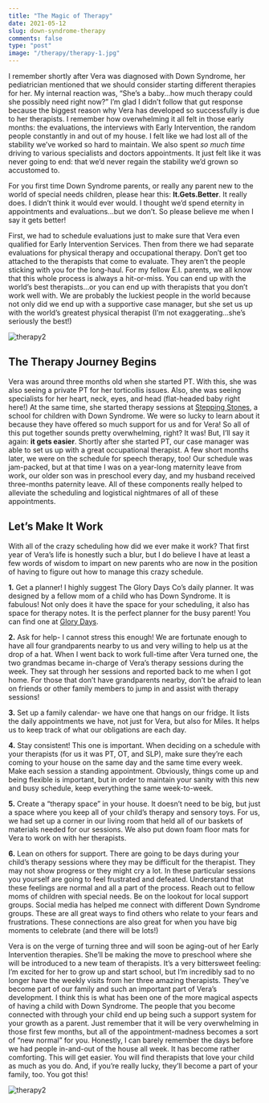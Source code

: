 ```yaml
---
title: "The Magic of Therapy"
date: 2021-05-12
slug: down-syndrome-therapy
comments: false
type: "post"
image: "/therapy/therapy-1.jpg"
---
```

I remember shortly after Vera was diagnosed with Down Syndrome, her pediatrician mentioned that we should consider starting different therapies for her.  My internal reaction was, “She’s a baby...how much therapy could she possibly need right now?”  I’m glad I didn’t follow that gut response because the biggest reason why Vera has developed so successfully is due to her therapists.  I remember how overwhelming it all felt in those early months: the evaluations, the interviews with Early Intervention, the random people constantly in and out of my house.  I felt like we had lost all of the stability we’ve worked so hard to maintain.  We also spent _so much time_ driving to various specialists and doctors appointments.  It just felt like it was never going to end: that we’d never regain the stability we’d grown so accustomed to.

For you first time Down Syndrome parents, or really any parent new to the world of special needs children, please hear this: **It.Gets.Better**.  It really does.  I didn’t think it would ever would.  I thought we’d spend eternity in appointments and evaluations...but we don’t.  So please believe me when I say it gets better!

First, we had to schedule evaluations just to make sure that Vera even qualified for Early Intervention Services. Then from there we had separate evaluations for physical therapy and occupational therapy.  Don’t get too attached to the therapists that come to evaluate.  They aren’t the people sticking with you for the long-haul.  For my fellow E.I. parents, we all know that this whole process is always a hit-or-miss.  You can end up with the world’s best therapists...or you can end up with therapists that you don’t work well with.  We are probably the luckiest people in the world because not only did we end up with a supportive case manager, but she set us up with the world’s greatest physical therapist (I’m not exaggerating...she’s seriously the best!) 

![therapy2](/therapy/therapy-2.png)

## The Therapy Journey Begins

Vera was around three months old when she started PT.  With this, she was also seeing a private PT for her torticollis issues.  Also, she was seeing specialists for her heart, neck, eyes, and head (flat-headed baby right here!) At the same time, she started therapy sessions at [Stepping Stones](http://steppingstonesschoolnj.com/), a school for children with Down Syndrome. We were so lucky to learn about it because they have offered so much support for us and for Vera! So all of this put together sounds pretty overwhelming, right?  It was!  But, I’ll say it again: **it gets easier**.  Shortly after she started PT, our case manager was able to set us up with a great occupational therapist.  A few short months later, we were on the schedule for speech therapy, too! Our schedule was jam-packed, but at that time I was on a year-long maternity leave from work, our older son was in preschool every day, and my husband received three-months paternity leave.  All of these components really helped to alleviate the scheduling and logistical nightmares of all of these appointments.  

## Let’s Make It Work

With all of the crazy scheduling how did we ever make it work?  That first year of Vera’s life is honestly such a blur, but I do believe I have at least a few words of wisdom to impart on new parents who are now in the position of having to figure out how to manage this crazy schedule.

**1.** Get a planner!  I highly suggest The Glory Days Co’s daily planner.  It was designed by a fellow mom of a child who has Down Syndrome.  It is fabulous!  Not only does it have the space for your scheduling, it also has space for therapy notes.  It is the perfect planner for the busy parent!  You can find one at [Glory Days](https://theglorydaysco.com).

**2.** Ask for help- I cannot stress this enough!  We are fortunate enough to have all four grandparents nearby to us and very willing to help us at the drop of a hat. When I went back to work full-time after Vera turned one, the two grandmas became in-charge of Vera’s therapy sessions during the week.  They sat through her sessions and reported back to me when I got home.  For those that don’t have grandparents nearby, don’t be afraid to lean on friends or other family members to jump in and assist with therapy sessions!

**3.** Set up a family calendar- we have one that hangs on our fridge.  It lists the daily appointments we have, not just for Vera, but also for Miles.  It helps us to keep track of what our obligations are each day.

**4.** Stay consistent!  This one is important.  When deciding on a schedule with your therapists (for us it was PT, OT, and SLP), make sure they’re each coming to your house on the same day and the same time every week.  Make each session a standing appointment.  Obviously, things come up and being flexible is important, but in order to maintain your sanity with this new and busy schedule, keep everything the same week-to-week.

**5.** Create a “therapy space” in your house.  It doesn’t need to be big, but just a space where you keep all of your child’s therapy and sensory toys.  For us, we had set up a corner in our living room that held all of our baskets of materials needed for our sessions.  We also put down foam floor mats for Vera to work on with her therapists.

**6.** Lean on others for support.  There are going to be days during your child’s therapy sessions where they may be difficult for the therapist.  They may not show progress or they might cry a lot.  In these particular sessions you yourself are going to feel frustrated and defeated.  Understand that these feelings are normal and all a part of the process.  Reach out to fellow moms of children with special needs.  Be on the lookout for local support groups.  Social media has helped me connect with different Down Syndrome groups.  These are all great ways to find others who relate to your fears and frustrations.  These connections are also great for when you have big moments to celebrate (and there will be lots!)

Vera is on the verge of turning three and will soon be aging-out of her Early Intervention therapies.  She’ll be making the move to preschool where she will be introduced to a new team of therapists.  It’s a very bittersweet feeling: I’m excited for her to grow up and start school, but I’m incredibly sad to no longer have the weekly visits from her three amazing therapists.  They’ve become part of our family and such an important part of Vera’s development.  I think this is what has been one of the more magical aspects of having a child with Down Syndrome.  The people that you become connected with through your child end up being such a support system for your growth as a parent.  Just remember that it will be very overwhelming in those first few months, but all of the appointment-madness becomes a sort of “new normal” for you.  Honestly, I can barely remember the days before we had people in-and-out of the house all week.  It has become rather comforting.  This will get easier.  You will find therapists that love your child as much as you do.  And, if you’re really lucky, they’ll become a part of your family, too.  You got this!

![therapy2](/therapy/therapy-3.jpg)